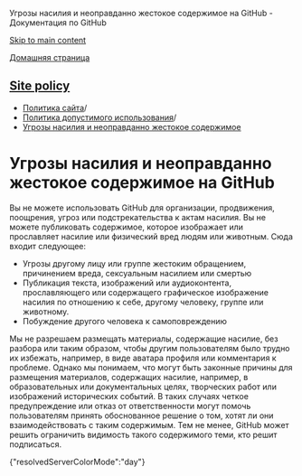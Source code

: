 Угрозы насилия и неоправданно жестокое содержимое на GitHub - Документация по GitHub

[Skip to main content](#main-content)

[Домашняя страница](/ru)

[Site policy](/ru/site-policy)
----------

* [Политика сайта](/ru/site-policy)/
* [Политика допустимого использования](/ru/site-policy/acceptable-use-policies)/
* [Угрозы насилия и неоправданно жестокое содержимое](/ru/site-policy/acceptable-use-policies/github-threats-of-violence-and-gratuitously-violent-content)

Угрозы насилия и неоправданно жестокое содержимое на GitHub
==========

Вы не можете использовать GitHub для организации, продвижения, поощрения, угроз или подстрекательства к актам насилия. Вы не можете публиковать содержимое, которое изображает или прославляет насилие или физический вред людям или животным. Сюда входит следующее:

* Угрозы другому лицу или группе жестоким обращением, причинением вреда, сексуальным насилием или смертью
* Публикация текста, изображений или аудиоконтента, прославляющего или содержащего графическое изображение насилия по отношению к себе, другому человеку, группе или животному.
* Побуждение другого человека к самоповреждению

Мы не разрешаем размещать материалы, содержащие насилие, без разбора или таким образом, чтобы другим пользователям было трудно их избежать, например, в виде аватара профиля или комментария к проблеме. Однако мы понимаем, что могут быть законные причины для размещения материалов, содержащих насилие, например, в образовательных или документальных целях, творческих работ или изображений исторических событий. В таких случаях четкое предупреждение или отказ от ответственности могут помочь пользователям принять обоснованное решение о том, хотят ли они взаимодействовать с таким содержимым. Тем не менее, GitHub может решить ограничить видимость такого содержимого теми, кто решит подписаться.

{"resolvedServerColorMode":"day"}
